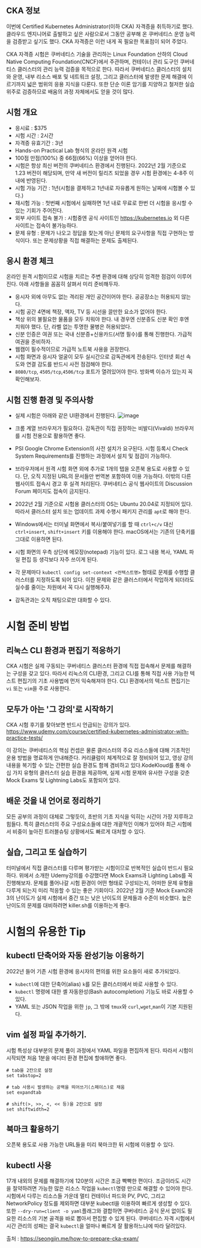 ## CKA 정보
이번에 Certified Kubernetes Administrator(이하 CKA) 자격증을 취득하기로 했다. 클라우드 엔지니어로 출발하고 싶은 사람으로서 그동안 공부해 온 쿠버네티스 운영 능력을 검증받고 싶기도 했다. CKA 자격증은 이런 내게 꼭 필요한 목표점이 되어 주었다.

CKA 자격증 시험은 쿠버네티스 기술을 관리하는 Linux Foundation 산하의 Cloud Native Computing Foundation(CNCF)에서 주관하며, 컨테이너 관리 도구인 쿠버네티스 클러스터의 관리 능력 검증을 목적으로 한다. 따라서 쿠버네티스 클러스터의 설치와 운영, 내부 리소스 배포 및 네트워크 설정, 그리고 클러스터에 발생한 문제 해결에 이르기까지 넓은 범위의 응용 지식을 다룬다. 또한 단순 이론 암기를 지양하고 철저한 실습 위주로 검증하므로 배움의 과정 자체에서도 얻을 것이 많다.

## 시험 개요

 - 응시료 : $375
 - 시험 시간 : 2시간
 - 자격증 유효기간 : 3년
 - Hands-on Practical Lab 형식의 온라인 원격 시험
 - 100점 만점(100%) 중 66점(66%) 이상을 얻어야 한다.
 - 시험은 항상 최신 버전의 쿠버네티스 환경에서 진행된다. 2022년 2월 기준으로 1.23 버전이 해당되며, 만약 새 버전이 릴리즈 되었을 경우 시험 환경에는 4-8주 이내에 반영된다.
 - 시험 가능 기간 : 1년(시험을 결제하고 1년내로 자유롭게 원하는 날짜에 시험볼 수 있다.)
 - 재시험 가능 : 첫번째 시험에서 실패하면 1년 내로 무료로 한번 더 시험을 응시할 수 있는 기회가 주어진다.
 - 외부 사이트 접속 불가 : 시험중엔 공식 사이트인 https://kubernetes.io 외 다른 사이트는 접속이 불가능하다.
 - 문제 유형 : 문제가 나오고 정답을 찾는게 아닌 문제의 요구사항을 직접 구현하는 방식이다. 또는 문제상황을 직접 해결하는 문제도 출제된다.

## 응시 환경 체크
온라인 원격 시험이므로 시험을 치르는 주변 환경에 대해 상당히 엄격한 점검이 이루어진다. 아래 사항들을 꼼꼼히 살펴서 미리 준비해두자.

- 응시자 외에 아무도 없는 격리된 개인 공간이어야 한다. 공공장소는 허용되지 않는다.
- 시험 공간 4면에 책장, 액자, TV 등 시선을 끌만한 요소가 없어야 한다.
- 책상 위의 불필요한 물품을 모두 치워야 한다. 내 경우엔 신분증도 신분 확인 후엔 치워야 했다. 단, 라벨 없는 투명한 물병은 허용되었다.
- 신분 인증은 여권 또는 국내 신분증+신용카드(서명 필수)를 통해 진행한다. 가급적 여권을 준비하자.
- 웹캠이 필수적이므로 가급적 노트북 사용을 권장한다.
- 시험 화면과 응시자 얼굴이 모두 실시간으로 감독관에게 전송된다. 인터넷 회선 속도와 연결 감도를 반드시 사전 점검해야 한다.
- `8080/tcp`, `4505/tcp`,`4506/tcp` 포트가 열려있어야 한다. 방화벽 이슈가 있는지 꼭 확인해보자.

## 시험 진행 환경 및 주의사항
- 실제 시험은 아래와 같은 UI환경에서 진행된다.
![image](https://user-images.githubusercontent.com/81672260/165020213-df6ebf7f-469d-4e06-a253-48ae84f1ed0e.png)

- 크롬 계열 브라우저가 필요하다. 감독관이 직접 권장하는 비발디(Vivaldi) 브라우저를 시험 전용으로 활용하면 좋다.
- PSI Google Chrome Extension의 사전 설치가 요구된다. 시험 등록시 Check System Requirements를 진행하는 과정에서 설치 및 점검이 가능하다.
- 브라우저에서 원격 시험 화면 외에 추가로 1개의 탭을 오픈북 용도로 사용할 수 있다. 단, 오직 지정된 URL의 문서들만 번역본 포함하여 이용 가능하다. 이밖의 다른 웹사이트 접속시 경고 후 실격 처리된다. 쿠버네티스 공식 웹사이트의 Discussion Forum 페이지도 접속이 금지된다.
- 2022년 2월 기준으로 시험용 클러스터의 OS는 Ubuntu 20.04로 지정되어 있다. 따라서 클러스터 설치 또는 업데이트 과제 수행시 패키지 관리를 `apt`로 해야 한다.
- Windows에서는 터미널 화면에서 복사/붙여넣기를 할 때 `ctrl+c/v` 대신 `ctrl+insert`, `shift+insert` 키를 이용해야 한다. macOS에서는 기존의 단축키를 그대로 이용하면 된다.
- 시험 화면의 우측 상단에 메모장(notepad) 기능이 있다. 로그 내용 복사, YAML 파일 편집 등 생각보다 자주 쓰이게 된다.
- 각 문제마다 `kubectl config set-context <컨텍스트명>` 형태로 문제를 수행할 클러스터를 지정하도록 되어 있다. 이전 문제와 같은 클러스터에서 작업하게 되더라도 실수를 줄이는 차원에서 꼭 다시 실행해주자.
- 감독관과는 오직 채팅으로만 대화할 수 있다.

# 시험 준비 방법
## 리눅스 CLI 환경과 편집기 적응하기

CKA 시험은 실제 구동되는 쿠버네티스 클러스터 환경에 직접 접속해서 문제를 해결하는 구성을 갖고 있다. 따라서 리눅스의 CLI환경, 그리고 CLI를 통해 직접 사용 가능한 텍스트 편집기의
기초 사용법에 먼저 익숙해져야 한다. CLI 환경에서의 텍스트 편집기는 `vi` 또는 `vim`을 주로 사용한다.

## 모두가 아는 '그 강의'로 시작하기
CKA 시험 후기를 찾아보면 반드시 언급되는 강의가 있다.
https://www.udemy.com/course/certified-kubernetes-administrator-with-practice-tests/

이 강의는 쿠버네티스의 핵심 컨셉은 물론 클러스터의 주요 리소스들에 대해 기초적인 운용 방법을 명료하게 안내해준다. 커리큘럼이 체계적으로 잘 정비되어 있고, 영상 강의 내용을 복기할 수 있는 간편한 실습 환경도 함께 겸비하고 있다.KodeKloud를 통해 수십 가지 유형의 클러스터 실습 환경을 제공하며, 실제 시험 문제와 유사한 구성을 갖춘 Mock Exams 및 Lightning Labs도
포함되어 있다.

## 배운 것을 내 언어로 정리하기
모든 공부의 과정이 대체로 그렇듯이, 초반의 기초 지식을 익히는 시간이 가장 지루하고 힘들다. 특히 클러스터의 주요 구성요소들에 대한 개괄적인 이해가 있어야 최근 시험에서 비중이 높아진 트러블슈팅 상황에서도 빠르게 대처할 수 있다.

## 실습, 그리고 또 실습하기

터미널에서 직접 클러스터를 다루며 평가받는 시험이므로 반복적인 실습이 반드시 필요하다.
위에서 소개한 Udemy강의를 수강했다면 Mock Exams과 Lighting Labs를 꼭 진행해보자. 문제를 풀어나갈 시험 환경이 어떤 형태로 구성되는지, 어떠한 문제 유형을 다루게 되는지 미리 적응할 수 있는 좋은 기회이다. 2022년 2월 기준 Mock Exam2와 3의 난이도가 실제 시험에서 중간 또는 낮은 난이도의 문제들과 수준이 비슷했다. 높은 난이도의 문제를 대비하려면 killer.sh를 이용하는게 좋다.

# 시험의 유용한 Tip 

## kubectl 단축어와 자동 완성기능 이용하기
2022년 들어 기존 시험 환경에 응시자의 편의를 위한 요소들이 새로 추가되었다.

- `kubectl`에 대한 단축어(alias) `k`를 모든 클러스터에서 바로 사용할 수 있다.
- `kubectl` 명령에 대한 셸 자동완성(Bash autocompletion) 기능도 바로 사용할 수 있다.
- YAML 또는 JSON 작업을 위한 `jp`, 그 밖에 `tmux`와 `curl`,`wget`,`man`이 기본 지원된다.

## vim 설정 파일 추가하기.
시험 특성상 대부분의 문제 풀이 과정에서 YAML 파일을 편집하게 된다. 따라서 시험이 시작되면 처음 1분을 에디터 환경 편집에 할애하면 좋다.

```
# tab을 2칸으로 설정
set tabstop=2

# tab 사용시 발생하는 공백을 띄어쓰기(스페이스)로 채움
set expandtab

# shift(>, >>, <, << 등)을 2칸으로 설정
set shiftwidth=2
```

## 북마크 활용하기
오픈북 용도로 사용 가능한 URL들을 미리 북마크한 뒤 시험에 이용할 수 있다.

## kubectl 사용
17개 내외의 문제를 해결하기에 120분의 시간은 조금 빡빡한 편이다. 조금이라도 시간을 절약하려면 가능한 많은 리소스 작업을 `kubectl`명령 만으로 해결할 수 있어야 한다.
시험에서 다루는 리소스들 가운데 멀티 컨테이너 파드와 PV, PVC, 그리고 NetworkPolicy 정도를 제외하면 대부분 kubectl을 이용하여 빠르게 생성할 수 있다.
또한 `--dry-run=client -o yaml`플래그와 결합하면 쿠버네티스 공식 문서 없이도 필요한 리소스의 기본 골격을 바로 뽑아서 편집할 수 있게 된다. 쿠버네티스 자격 시험에서 시간 관리의 성패는 결국 `kubectl`을 얼마나 빠르게 잘 활용하느냐에 따라 달려있다.

출처 : https://seongjin.me/how-to-prepare-cka-exam/



